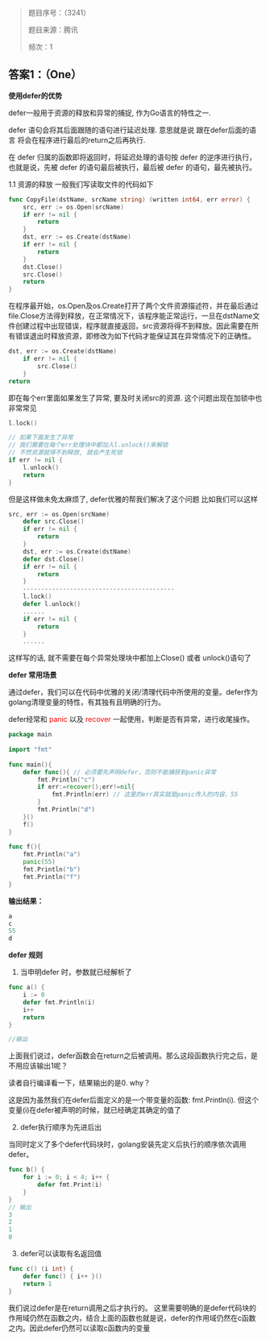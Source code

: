 > 题目序号：（3241）
>
> 题目来源：腾讯
>
> 频次：1

## 答案1：（One）

**使用defer的优势**

defer一般用于资源的释放和异常的捕捉, 作为Go语言的特性之一.

defer 语句会将其后面跟随的语句进行延迟处理. 意思就是说 跟在defer后面的语言 将会在程序进行最后的return之后再执行.

在 defer 归属的函数即将返回时，将延迟处理的语句按 defer 的逆序进行执行，也就是说，先被 defer 的语句最后被执行，最后被 defer 的语句，最先被执行。

1.1 资源的释放
一般我们写读取文件的代码如下

```go
func CopyFile(dstName, srcName string) (written int64, err error) {
	src, err := os.Open(srcName)
	if err != nil {
		return
	}
	dst, err := os.Create(dstName)
	if err != nil {
		return 
	}
	dst.Close()
	src.Close()
	return
}

```

在程序最开始，os.Open及os.Create打开了两个文件资源描述符，并在最后通过file.Close方法得到释放，在正常情况下，该程序能正常运行，一旦在dstName文件创建过程中出现错误，程序就直接返回，src资源将得不到释放。因此需要在所有错误退出时释放资源，即修改为如下代码才能保证其在异常情况下的正确性。

```go
dst, err := os.Create(dstName)
	if err != nil {
        src.Close()
	}
return
```

即在每个err里面如果发生了异常, 要及时关闭src的资源.
这个问题出现在加锁中也非常常见

```go
l.lock()

// 如果下面发生了异常
// 我们需要在每个err处理块中都加入l.unlock()来解锁
// 不然资源就得不到释放, 就会产生死锁
if err != nil {
	l.unlock()
	return
}
```

但是这样做未免太麻烦了, defer优雅的帮我们解决了这个问题
比如我们可以这样

```go
src, err := os.Open(srcName)
	defer src.Close()
	if err != nil {
		return
	}
	dst, err := os.Create(dstName)
	defer dst.Close()
	if err != nil {
		return 
	}
	------------------------------------------
	l.lock()
	defer l.unlock()
	......
	if err != nil {
		return 
	}
	......

```

这样写的话, 就不需要在每个异常处理块中都加上Close() 或者 unlock()语句了

**defer 常用场景**

通过defer，我们可以在代码中优雅的关闭/清理代码中所使用的变量。defer作为golang清理变量的特性，有其独有且明确的行为。

defer经常和<font color='red'> panic </font>以及 <font color='red'>recover</font> 一起使用，判断是否有异常，进行收尾操作。

```go
package main
 
import "fmt"
 
func main(){
    defer func(){ // 必须要先声明defer，否则不能捕获到panic异常
        fmt.Println("c")
        if err:=recover();err!=nil{
            fmt.Println(err) // 这里的err其实就是panic传入的内容，55
        }
        fmt.Println("d")
    }()
    f()
}
 
func f(){
    fmt.Println("a")
    panic(55)
    fmt.Println("b")
    fmt.Println("f")
}

```

**输出结果：**

```go
a
c
55
d
```

**defer 规则**

1. 当申明defer 时，参数就已经解析了

```go
func a() {
	i := 0
	defer fmt.Println(i)   
	i++
	return
}

//输出 
```

上面我们说过，defer函数会在return之后被调用。那么这段函数执行完之后，是不用应该输出1呢？

读者自行编译看一下，结果输出的是0. why？

这是因为虽然我们在defer后面定义的是一个带变量的函数: fmt.Println(i). 但这个变量(i)在defer被声明的时候，就已经确定其确定的值了

2. defer执行顺序为先进后出

当同时定义了多个defer代码块时，golang安装先定义后执行的顺序依次调用defer。

```go
func b() {
	for i := 0; i < 4; i++ {
		defer fmt.Print(i)
	}
}
// 输出
3
2
1
0

```

3. defer可以读取有名返回值

```go
func c() (i int) {
	defer func() { i++ }()
	return 1
}

```

我们说过defer是在return调用之后才执行的。 这里需要明确的是defer代码块的作用域仍然在函数之内，结合上面的函数也就是说，defer的作用域仍然在c函数之内。因此defer仍然可以读取c函数内的变量